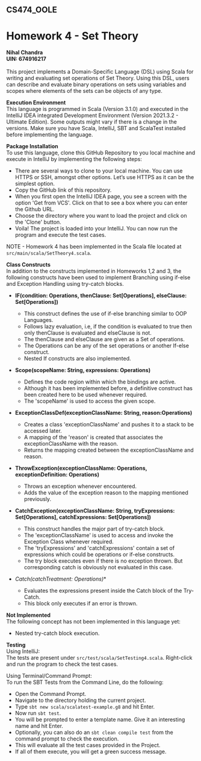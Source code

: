 ## CS474_OOLE
# Homework 4 - Set Theory
**Nihal Chandra**<br>
**UIN: 674916217**<br><br>
This project implements a Domain-Specific Language (DSL) using Scala for writing and evaluating set operations of Set Theory. Using this DSL, users can describe and evaluate binary operations on sets using variables and scopes where elements of the sets can be objects of any type.

**Execution Environment**<br>
This language is programmed in Scala (Version 3.1.0) and executed in the IntelliJ IDEA integrated Development Environment (Version 2021.3.2 - Ultimate Edition). Some outputs might vary if there is a change in the versions. Make sure you have Scala, IntelliJ, SBT and ScalaTest installed before implementing the language.

**Package Installation**<br>
To use this language, clone this GitHub Repository to you local machine and execute in IntelliJ by implementing the following steps:
- There are several ways to clone to your local machine. You can use HTTPS or SSH, amongst other options. Let’s use HTTPS as it can be the simplest option. 
- Copy the GitHub link of this repository.
- When you first open the IntelliJ IDEA page, you see a screen with the  option 'Get from VCS'. Click on that to see a box where you can enter the Github URL. 
- Choose the directory where you want to load the project and click  on the 'Clone' button.
- Voila! The project is loaded into your IntelliJ. You can now run the program and execute the test cases.

NOTE - Homework 4 has been implemented in the Scala file located at ```src/main/scala/SetTheory4.scala```.

**Class Constructs**<br>
In addition to the constructs implemented in Homeworks 1,2 and 3, the following constructs have been used to implement Branching using if-else and Exception Handling using try-catch blocks.

- **IF(condition: Operations, thenClause: Set[Operations], elseClause: Set[Operations])**<br>
  - This construct defines the use of if-else branching similar to OOP Languages.
  - Follows lazy evaluation, i.e,  if the condition is evaluated to true then only thenClause is evaluated and elseClause is not.
  - The thenClause and elseClause are given as a Set of operations.
  - The Operations can be any of the set operations or another If-else construct.
  - Nested If constructs are also implemented.

- **Scope(scopeName: String, expressions: Operations)**<br>
  - Defines the code region within which the bindings are active.
  - Although it has been implemented before, a definitive construct has been created here to be used whenever required.
  - The 'scopeName' is used to access the given scope.

- **ExceptionClassDef(exceptionClassName: String, reason:Operations)**<br>
  - Creates a class 'exceptionClassName' and pushes it to a stack to be accessed later.
  - A mapping of the 'reason' is created that associates the exceptionClassName with the reason.
  - Returns the mapping created between the exceptionClassName and reason.

- **ThrowException(exceptionClassName: Operations, exceptionDefinition: Operations)**<br>
  - Throws an exception whenever encountered.
  - Adds the value of the exception reason to the mapping mentioned previously.

- **CatchException(exceptionClassName: String, tryExpressions: Set[Operations], catchExpressions: Set[Operations])**<br>
  - This construct handles the major part of try-catch block. 
  - The 'exceptionClassName' is used to access and invoke the Exception Class whenever required.
  - The 'tryExpressions' and 'catchExpressions' contain a set of expressions which could be operations or if-else constructs.
  - The try block executes even if there is no exception thrown. But corresponding catch is obviously not evaluated in this case.

- **Catch(catchTreatment: Operations*)**<br>
  - Evaluates the expressions present inside the Catch block of the Try-Catch.
  - This block only executes if an error is thrown.
  
**Not Implemented**<br>
The following concept has not been implemented in this language yet:
- Nested try-catch block execution.

**Testing**<br>
Using IntelliJ:<br>
The tests are present under ```src/test/scala/SetTesting4.scala```. Right-click and run the program to check the test cases. 

Using Terminal/Command Prompt:<br>
To run the SBT Tests from the Command Line, do the following:
  - Open the Command Prompt.
  - Navigate to the directory holding the current project.
  - Type ```sbt new scala/scalatest-example.g8``` and hit Enter.
  - Now run ```sbt test```.
  - You will be prompted to enter a template name. Give it an interesting name and hit Enter. 
  - Optionally, you can also do an ```sbt clean compile test``` from the command prompt to check the execution.
  - This will evaluate all the test cases provided in the Project.
  - If all of them execute, you will get a green success message.
